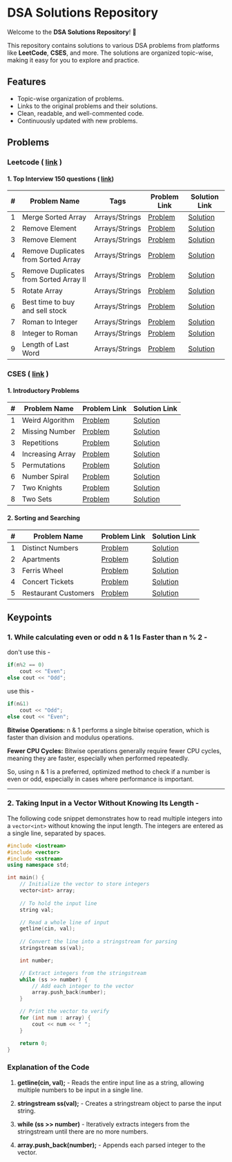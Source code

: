 
# DSA Solutions Repository

Welcome to the **DSA Solutions Repository**! 🎯 

This repository contains solutions to various DSA problems from platforms like **LeetCode**, **CSES**, and more. The solutions are organized topic-wise, making it easy for you to explore and practice.

## Features
- Topic-wise organization of problems.
- Links to the original problems and their solutions.
- Clean, readable, and well-commented code.
- Continuously updated with new problems.

## Problems

### Leetcode ( [link](https://leetcode.com) )

#### 1. Top Interview 150 questions ( [link](https://leetcode.com/studyplan/top-interview-150/))

| #   | Problem Name               | Tags   | Problem Link                                   | Solution Link                            |
|-----|---------------------|------------|-----------------------------------------------|------------------------------------------|
| 1   | Merge Sorted Array              | Arrays/Strings                   | [Problem](https://leetcode.com/problems/merge-sorted-array/description/?envType=study-plan-v2&envId=top-interview-150) | [Solution](./leetcode/top%20150%20interview/Array-strings/merge_sorted_array.cpp) |
| 2   | Remove Element             | Arrays/Strings   | [Problem](https://leetcode.com/problems/remove-element/?envType=study-plan-v2&envId=top-interview-150) | [Solution](./leetcode/top%20150%20interview/Array-strings/remove_element.cpp) |
| 3   | Remove Element             | Arrays/Strings   | [Problem](https://leetcode.com/problems/remove-element/?envType=study-plan-v2&envId=top-interview-150) | [Solution](./leetcode/top%20150%20interview/Array-strings/remove_element.cpp) |
| 4   | Remove Duplicates from Sorted Array             | Arrays/Strings   | [Problem](https://leetcode.com/problems/remove-duplicates-from-sorted-array/?envType=study-plan-v2&envId=top-interview-150) | [Solution](./leetcode/top%20150%20interview/Array-strings/remove_duplicates_from_sorted_array.cpp) |
| 5   | Remove Duplicates from Sorted Array II             | Arrays/Strings   | [Problem](https://leetcode.com/problems/remove-duplicates-from-sorted-array-ii/?envType=study-plan-v2&envId=top-interview-150) | [Solution](./leetcode/top%20150%20interview/Array-strings/remove_duplicate_from_sorted_array_II.cpp) |
| 5   | Rotate Array             | Arrays/Strings   | [Problem](https://leetcode.com/problems/rotate-array/description/?envType=study-plan-v2&envId=top-interview-150) | [Solution](./leetcode/top%20150%20interview/Array-strings/rotate_array.cpp) |
| 6   | Best time to buy and sell stock             | Arrays/Strings   | [Problem](https://leetcode.com/problems/best-time-to-buy-and-sell-stock/description/?envType=study-plan-v2&envId=top-interview-150) | [Solution](./leetcode/top%20150%20interview/Array-strings/best_time_to_buy_and_sell_stock.cpp) |
| 7   | Roman to Integer            | Arrays/Strings   | [Problem](https://leetcode.com/problems/roman-to-integer/description/?envType=study-plan-v2&envId=top-interview-150) | [Solution](./leetcode/top%20150%20interview/Array-strings/roman_to_integer.cpp) |
| 8   | Integer to Roman            | Arrays/Strings   | [Problem](https://leetcode.com/problems/integer-to-roman/description/?envType=study-plan-v2&envId=top-interview-150) | [Solution](./leetcode/top%20150%20interview/Array-strings/integer_to_roman.cpp) |
| 9   | Length of Last Word            | Arrays/Strings   | [Problem](https://leetcode.com/problems/length-of-last-word/description/?envType=study-plan-v2&envId=top-interview-150) | [Solution](./leetcode/top%20150%20interview/Array-strings/length_of_last_word.cpp) |

### CSES ( [link](https://cses.fi/problemset/) )

#### 1. Introductory Problems

| #   | Problem Name               | Problem Link                                   | Solution Link                            |
|-----|----------------------|-----------------------------------------------|------------------------------------------|
| 1   | Weird Algorithm              | [Problem](https://cses.fi/problemset/task/1068) | [Solution](./CSES/Introductory%20problems/weird-algorithm.cpp) |
| 2   | Missing Number              | [Problem](https://cses.fi/problemset/task/1083) | [Solution](./CSES/Introductory%20problems/missing-number.cpp) |
| 3   | Repetitions              | [Problem](https://cses.fi/problemset/task/1069) | [Solution](./CSES/Introductory%20problems/repetitions.cpp) |
| 4   | Increasing Array              | [Problem](https://cses.fi/problemset/task/1094) | [Solution](./CSES/Introductory%20problems/increasing_array.cpp) |
| 5   | Permutations             | [Problem](https://cses.fi/problemset/task/1070) | [Solution](./CSES/Introductory%20problems/permutations.cpp) |
| 6   | Number Spiral              | [Problem](https://cses.fi/problemset/task/1071) | [Solution](./CSES/Introductory%20problems/number_spiral.cpp) |
| 7   | Two Knights              | [Problem](https://cses.fi/problemset/task/1072) | [Solution](./CSES/Introductory%20problems/two_knights.cpp) |
| 8   | Two Sets              | [Problem](https://cses.fi/problemset/task/1092) | [Solution](./CSES/Introductory%20problems/two_sets.cpp) |

#### 2. Sorting and Searching

| #   | Problem Name               | Problem Link                                   | Solution Link                            |
|-----|----------------------|-----------------------------------------------|------------------------------------------|
| 1   | Distinct Numbers              | [Problem](https://cses.fi/problemset/task/1621) | [Solution](./CSES/sorting%20and%20searching/distinct_numbers.cpp) |
| 2   | Apartments              | [Problem](https://cses.fi/problemset/task/1084) | [Solution](./CSES/sorting%20and%20searching/apartments.cpp) |
| 3   | Ferris Wheel              | [Problem](https://cses.fi/problemset/task/1090) | [Solution](./CSES/sorting%20and%20searching/ferris_wheel.cpp) |
| 4   | Concert Tickets              | [Problem](https://cses.fi/problemset/task/1091) | [Solution](./CSES/sorting%20and%20searching/concert_tickets.cpp) |
| 5   | Restaurant Customers             | [Problem](https://cses.fi/problemset/task/1619) | [Solution](./CSES/sorting%20and%20searching/restaurant_customers.cpp) |




## Keypoints

### 1. While calculating even or odd n & 1 Is Faster than n % 2 - 

don't use this - 
```cpp
if(n%2 == 0)
    cout << "Even";
else cout << "Odd";

```
use this - 
```cpp
if(n&1) 
    cout << "Odd";
else cout << "Even";
```

**Bitwise Operations:** n & 1 performs a single bitwise operation, which is faster than division and modulus operations.

**Fewer CPU Cycles:** Bitwise operations generally require fewer CPU cycles, meaning they are faster, especially when performed repeatedly.

So, using n & 1 is a preferred, optimized method to check if a number is even or odd, especially in cases where performance is important.

---

### 2. Taking Input in a Vector Without Knowing Its Length - 

The following code snippet demonstrates how to read multiple integers into a `vector<int>` without knowing the input length. The integers are entered as a single line, separated by spaces.

```cpp
#include <iostream>
#include <vector>
#include <sstream>
using namespace std;

int main() {
    // Initialize the vector to store integers
    vector<int> array;                         
    
    // To hold the input line
    string val;         

    // Read a whole line of input
    getline(cin, val);  
    
    // Convert the line into a stringstream for parsing
    stringstream ss(val);  

    int number;

    // Extract integers from the stringstream
    while (ss >> number) {  
        // Add each integer to the vector
        array.push_back(number);  
    }

    // Print the vector to verify
    for (int num : array) {
        cout << num << " ";
    }

    return 0;
}
```

### Explanation of the Code

1. **getline(cin, val);** - Reads the entire input line as a string, allowing multiple numbers to be input in a single line.

2. **stringstream ss(val);** - Creates a stringstream object to parse the input string.

3. **while (ss >> number)** - Iteratively extracts integers from the stringstream until there are no more numbers.

4. **array.push_back(number);** - Appends each parsed integer to the vector.